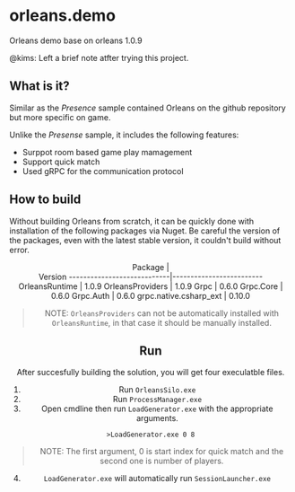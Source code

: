 # orleans.demo
Orleans demo base on orleans 1.0.9


@kims: Left a brief note atfter trying this project.

## What is it?

Similar as the *Presence* sample contained Orleans on the github repository but more specific on game.

Unlike the *Presense* sample, it includes the following features:

* Surppot room based game play mamagement
* Support quick match
* Used gRPC for the communication protocol

## How to build

Without building Orleans from scratch, it can be quickly done with installation of the following packages via Nuget. Be careful the version of the packages, even with the latest stable version, it couldn't build without error.

<center>Package          | <center>Version
----------------------------|-------------------------
 OrleansRuntime           |  1.0.9
 OrleansProviders         |  1.0.9
 Grpc                           |  0.6.0
 Grpc.Core                   |  0.6.0
 Grpc.Auth                   |  0.6.0
 grpc.native.csharp_ext  |  0.10.0

 > NOTE: `OrleansProviders` can not be automatically installed with `OrleansRuntime`, in that case it should be manually installed.

## Run  

After succesfully building the solution, you will get  four execulatble files.

1. Run `OrleansSilo.exe`
2. Run `ProcessManager.exe`
3. Open cmdline then run `LoadGenerator.exe` with the appropriate arguments.
```
>LoadGenerator.exe 0 8
```
> NOTE: The first argument, 0 is start index for quick match and the second one is number of players.
4. `LoadGenerator.exe` will automatically run `SessionLauncher.exe`

